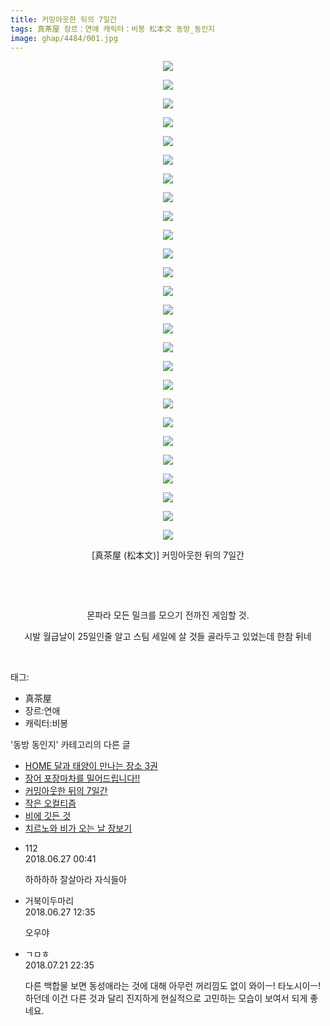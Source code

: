 ```yaml
---
title: 커밍아웃한 뒤의 7일간
tags: 真茶屋 장르：연애 캐릭터：비봉 松本文 동방_동인지
image: ghap/4484/001.jpg
---
```

<div class="article">
<p style="text-align: center; clear: none; float: none;"><img src="{{ site.nasurl }}/ghap/4484/001.jpg"/></p>
<p style="text-align: center; clear: none; float: none;"><img src="{{ site.nasurl }}/ghap/4484/002.jpg"/></p>
<p style="text-align: center; clear: none; float: none;"><img src="{{ site.nasurl }}/ghap/4484/003.jpg"/></p>
<p style="text-align: center; clear: none; float: none;"><img src="{{ site.nasurl }}/ghap/4484/004.jpg"/></p>
<p style="text-align: center; clear: none; float: none;"><img src="{{ site.nasurl }}/ghap/4484/005.jpg"/></p>
<p style="text-align: center; clear: none; float: none;"><img src="{{ site.nasurl }}/ghap/4484/006.jpg"/></p>
<p style="text-align: center; clear: none; float: none;"><img src="{{ site.nasurl }}/ghap/4484/007.jpg"/></p>
<p style="text-align: center; clear: none; float: none;"><img src="{{ site.nasurl }}/ghap/4484/008.jpg"/></p>
<p style="text-align: center; clear: none; float: none;"><img src="{{ site.nasurl }}/ghap/4484/009.jpg"/></p>
<p style="text-align: center; clear: none; float: none;"><img src="{{ site.nasurl }}/ghap/4484/010.jpg"/></p>
<p style="text-align: center; clear: none; float: none;"><img src="{{ site.nasurl }}/ghap/4484/011.jpg"/></p>
<p style="text-align: center; clear: none; float: none;"><img src="{{ site.nasurl }}/ghap/4484/012.jpg"/></p>
<p style="text-align: center; clear: none; float: none;"><img src="{{ site.nasurl }}/ghap/4484/013.jpg"/></p>
<p style="text-align: center; clear: none; float: none;"><img src="{{ site.nasurl }}/ghap/4484/014.jpg"/></p>
<p style="text-align: center; clear: none; float: none;"><img src="{{ site.nasurl }}/ghap/4484/015.jpg"/></p>
<p style="text-align: center; clear: none; float: none;"><img src="{{ site.nasurl }}/ghap/4484/016.jpg"/></p>
<p style="text-align: center; clear: none; float: none;"><img src="{{ site.nasurl }}/ghap/4484/017.jpg"/></p>
<p style="text-align: center; clear: none; float: none;"><img src="{{ site.nasurl }}/ghap/4484/018.jpg"/></p>
<p style="text-align: center; clear: none; float: none;"><img src="{{ site.nasurl }}/ghap/4484/019.jpg"/></p>
<p style="text-align: center; clear: none; float: none;"><img src="{{ site.nasurl }}/ghap/4484/020.jpg"/></p>
<p style="text-align: center; clear: none; float: none;"><img src="{{ site.nasurl }}/ghap/4484/021.jpg"/></p>
<p style="text-align: center; clear: none; float: none;"><img src="{{ site.nasurl }}/ghap/4484/022.jpg"/></p>
<p style="text-align: center; clear: none; float: none;"><img src="{{ site.nasurl }}/ghap/4484/023.jpg"/></p>
<p style="text-align: center; clear: none; float: none;"><img src="{{ site.nasurl }}/ghap/4484/024.jpg"/></p>
<p style="text-align: center; clear: none; float: none;"><img src="{{ site.nasurl }}/ghap/4484/025.jpg"/></p>
<p style="text-align: center; clear: none; float: none;"><img src="{{ site.nasurl }}/ghap/4484/026.jpg"/></p>
<p style="text-align: center; clear: none; float: none;">[真茶屋 (松本文)] 커밍아웃한 뒤의 7일간</p>
<p style="text-align: center; clear: none; float: none;"><br/></p>
<p style="text-align: center; clear: none; float: none;"><br/></p>
<p style="text-align: center; clear: none; float: none;">몬파라 모든 밀크를 모으기 전까진 게임할 것.</p>
<p style="text-align: center; clear: none; float: none;">시발 월급날이 25일인줄 알고 스팀 세일에 살 것들 골라두고 있었는데 한참 뒤네</p>
<p><br/></p>
</div><div class="tagTrail">
<p>태그: </p>
<ul>
<li>真茶屋</li>
<li>장르:연애</li>
<li>캐릭터:비봉</li>
</ul>
</div><div class="another">
<p>'동방 동인지' 카테고리의 다른 글</p>
<ul>
<li><a href="/2018-07-03-ghap_4488">HOME 달과 태양이 만나는 장소 3권</a></li>
<li><a href="/2018-06-29-ghap_4485">장어 포장마차를 밀어드립니다!!</a></li>
<li><a href="/2018-06-27-ghap_4484">커밍아웃한 뒤의 7일간</a></li>
<li><a href="/2018-06-27-ghap_4483">작은 오컬티즘</a></li>
<li><a href="/2018-06-27-ghap_4482">비에 깃든 것</a></li>
<li><a href="/2018-06-27-ghap_4481">치르노와 비가 오는 날 장보기</a></li>
</ul>
</div><div class="cb_module cb_fluid">
<div class="cb_wrt cb_profile">
<div class="comment">
<ul>
<li class="cb_thumb_off" id="comment15277234">
<div class="cb_comment_area">
<div class="cb_info_area">
<div class="cb_section">
<span class="cb_nick_name">112</span>
</div>
<div class="cb_section">
<span class="cb_date">2018.06.27 00:41 </span>
</div>
</div>
<div class="cb_dsc_comment">
<p class="cb_dsc">
											하하하하 잘살아라 자식들아
										</p>
</div>
</div></li>
<li class="cb_thumb_off" id="comment15277476">
<div class="cb_comment_area">
<div class="cb_info_area">
<div class="cb_section">
<span class="cb_nick_name">거북이두마리</span>
</div>
<div class="cb_section">
<span class="cb_date">2018.06.27 12:35 </span>
</div>
</div>
<div class="cb_dsc_comment">
<p class="cb_dsc">
											오우야
										</p>
</div>
</div></li>
<li class="cb_thumb_off" id="comment15291388">
<div class="cb_comment_area">
<div class="cb_info_area">
<div class="cb_section">
<span class="cb_nick_name">ㄱㅁㅎ</span>
</div>
<div class="cb_section">
<span class="cb_date">2018.07.21 22:35 </span>
</div>
</div>
<div class="cb_dsc_comment">
<p class="cb_dsc">
											다른 백합물 보면 동성애라는 것에 대해 아무런 꺼리낌도 없이 와이ㅡ! 타노시이ㅡ! 하던데 이건 다른 것과 달리 진지하게 현실적으로 고민하는 모습이 보여서 되게 좋네요.
										</p>
</div>
</div></li>
</ul>
</div>
</div><!-- commentList close -->
</div>